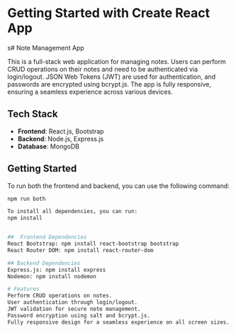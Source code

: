 # Getting Started with Create React App

s# Note Management App

This is a full-stack web application for managing notes. Users can perform CRUD operations on their notes and need to be authenticated via login/logout. JSON Web Tokens (JWT) are used for authentication, and passwords are encrypted using bcrypt.js. The app is fully responsive, ensuring a seamless experience across various devices.

## Tech Stack

- **Frontend**: React.js, Bootstrap
- **Backend**: Node.js, Express.js
- **Database**: MongoDB

## Getting Started

To run both the frontend and backend, you can use the following command:

```bash
npm run both

To install all dependencies, you can run:
npm install


##  Frontend Dependencies
React Bootstrap: npm install react-bootstrap bootstrap
React Router DOM: npm install react-router-dom

## Backend Dependencies
Express.js: npm install express
Nodemon: npm install nodemon

# Features
Perform CRUD operations on notes.
User authentication through login/logout.
JWT validation for secure note management.
Password encryption using salt and bcrypt.js.
Fully responsive design for a seamless experience on all screen sizes.